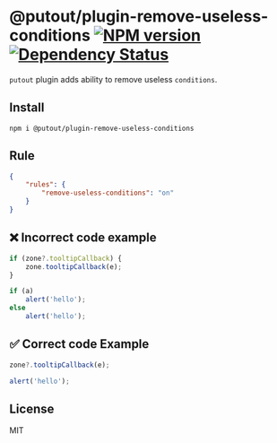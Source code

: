 # @putout/plugin-remove-useless-conditions [![NPM version][NPMIMGURL]][NPMURL] [![Dependency Status][DependencyStatusIMGURL]][DependencyStatusURL]

[NPMIMGURL]: https://img.shields.io/npm/v/@putout/plugin-remove-useless-conditions.svg?style=flat&longCache=true
[NPMURL]: https://npmjs.org/package/@putout/plugin-remove-useless-conditions "npm"
[DependencyStatusURL]: https://david-dm.org/coderaiser/putout?path=packages/plugin-remove-useless-conditions
[DependencyStatusIMGURL]: https://david-dm.org/coderaiser/putout.svg?path=packages/plugin-remove-useless-conditions

`putout` plugin adds ability to remove useless `conditions`.

## Install

```
npm i @putout/plugin-remove-useless-conditions
```

## Rule

```json
{
    "rules": {
        "remove-useless-conditions": "on"
    }
}
```

## ❌ Incorrect code example

```js
if (zone?.tooltipCallback) {
    zone.tooltipCallback(e);
}

if (a)
    alert('hello');
else
    alert('hello');
```

## ✅ Correct code Example

```js
zone?.tooltipCallback(e);

alert('hello');
```

## License

MIT
